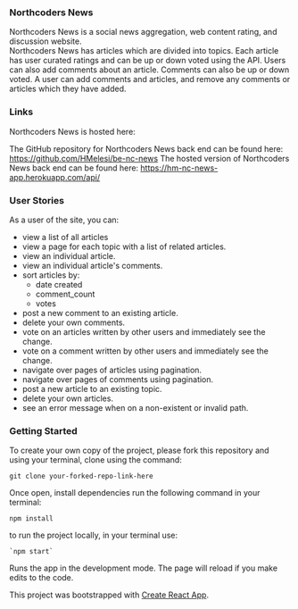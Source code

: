 ### Northcoders News

Northcoders News is a social news aggregation, web content rating, and discussion website.<br/>
Northcoders News has articles which are divided into topics. Each article has user curated ratings and can be up or down voted using the API. Users can also add comments about an article. Comments can also be up or down voted. A user can add comments and articles, and remove any comments or articles which they have added.

### Links

Northcoders News is hosted here:

The GitHub repository for Northcoders News back end can be found here: https://github.com/HMelesi/be-nc-news
The hosted version of Northcoders News back end can be found here: https://hm-nc-news-app.herokuapp.com/api/

### User Stories

As a user of the site, you can:

- view a list of all articles
- view a page for each topic with a list of related articles.
- view an individual article.
- view an individual article's comments.
- sort articles by:
  - date created
  - comment_count
  - votes
- post a new comment to an existing article.
- delete your own comments.
- vote on an articles written by other users and immediately see the change.
- vote on a comment written by other users and immediately see the change.
- navigate over pages of articles using pagination.
- navigate over pages of comments using pagination.
- post a new article to an existing topic.
- delete your own articles.
- see an error message when on a non-existent or invalid path.

### Getting Started

To create your own copy of the project, please fork this repository and using your terminal, clone using the command:

```
git clone your-forked-repo-link-here
```

Once open, install dependencies run the following command in your terminal:

```
npm install
```

to run the project locally, in your terminal use:

```
`npm start`
```

Runs the app in the development mode.
The page will reload if you make edits to the code.

This project was bootstrapped with [Create React App](https://github.com/facebook/create-react-app).
